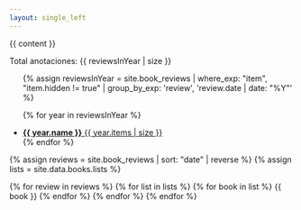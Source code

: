```yaml
---
layout: single_left
---
```


{{ content }}

<span class="total_count">Total anotaciones: {{ reviewsInYear | size }}</span>

<ul class="taxonomy__index">
  {% assign reviewsInYear = site.book_reviews | where_exp: "item", "item.hidden != true" | group_by_exp: 'review', 'review.date | date: "%Y"' %}
  
  {% for year in reviewsInYear %}
    <li>
      <a href="#{{ year.name }}">
        <strong>{{ year.name }}</strong> <span class="taxonomy__count">{{ year.items | size }}</span>
      </a>
    </li>
  {% endfor %}
</ul>

  <div class="posts">
  
  {% assign reviews = site.book_reviews | sort: "date" | reverse %}
  {% assign lists = site.data.books.lists %}

  {% for review in reviews %}
    {% for list in lists %}
      {% for book in list %}
        {{ book }}
      {% endfor %}
    {% endfor %}
  {% endfor %}

 </div>
